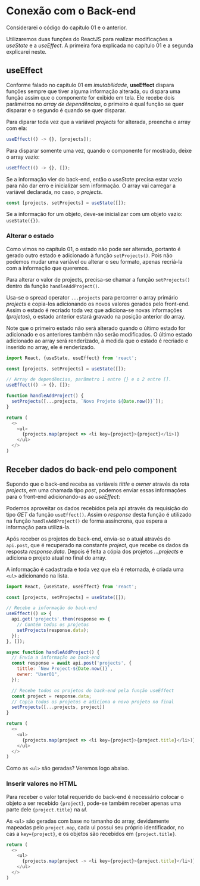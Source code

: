 # Conexão com o Back-end

Considerarei o código do capítulo 01 e o anterior.

Utilizaremos duas funções do ReactJS para realizar modificações a _useState_ e a _useEffect_. A primeira fora explicada no capítulo 01 e a segunda explicarei neste.

## useEffect

Conforme falado no capítulo 01 em _imutabilidade_, **useEffect** dispara funções sempre que tiver alguma informação alterada, ou dispara uma função assim que o componente for exibido em tela. Ele recebe dois parâmetros no _array de dependências_, o primeiro é qual função se quer disparar e o segundo é quando se quer disparar.

Para diparar toda vez que a variável _projects_ for alterada, preencha o array com ela:

```js
useEffect(() -> {}, [projects]);
```

Para disparar somente uma vez, quando o componente for mostrado, deixe o array vazio:

```js
useEffect(() -> {}, []);
```

Se a informação vier do back-end, então o _useState_ precisa estar vazio para não dar erro e inicializar sem informação. O array vai carregar a variável declarada, no caso, o _projects_.

```js
const [projects, setProjects] = useState([]);
```

Se a informação for um objeto, deve-se inicializar com um objeto vazio: `useState({})`.

### Alterar o estado

Como vimos no capítulo 01, o estado não pode ser alterado, portanto é gerado outro estado e adicionado à função `setProjects()`. Pois não podemos mudar uma variável ou alterar o seu formato, apenas recriá-la com a informação que queremos.

Para alterar o valor de projects, precisa-se chamar a função `setProjects()` dentro da função `handleAddProject()`.

Usa-se o spread operator `...projects` para percorrer o array primário _projects_ e copia-los adicionando os novos valores gerados pelo front-end. Assim o estado é recriado toda vez que adiciona-se novas informações (_projetos_), o estado anterior estará gravado na posição anterior do array.

Note que o primeiro estado não será alterado quando o último estado for adicionado e os anteriores também não serão modificados. O último estado adicionado ao array será renderizado, à medida que o estado é recriado e inserido no array, ele é renderizado.

```js
import React, {useState, useEffect} from 'react';

const [projects, setProjects] = useState([]);

// Array de dependências, parâmetro 1 entre {} e o 2 entre [].
useEffect(() -> {}, []);

function handleAddProject() {
  setProjects([...projects, `Novo Projeto ${Date.now()}`]);
}

return (
  <>
    <ul>
      {projects.map(project => <li key={project}>{project}</li>)}
    </ul>
  </>
)
```

## Receber dados do back-end pelo component

Supondo que o back-end receba as variáveis _tittle_ e _owner_ através da rota _projects_, em uma chamada tipo _post_, podemos enviar essas informações para o front-end adicionando-as ao _useEffect_:

Podemos aproveitar os dados recebidos pela api através da requisição do tipo _GET_ da função `useEffect()`. Assim o _response_ desta função é utilizado na função `handleAddProject()` de forma assíncrona, que espera a informação para utilizá-la.

Após receber os projetos do back-end, envia-se o atual através do `api.post`, que é recuperado na constante _project_, que recebe os dados da resposta _response.data_. Depois é feita a cópia dos projetos _...projects_ e adiciona o projeto atual no final do array.

A informação é cadastrada e toda vez que ela é retornada, é criada uma `<ul>` adicionando na lista.

```js
import React, {useState, useEffect} from 'react';

const [projects, setProjects] = useState([]);

// Recebe a informação do back-end
useEffect(() => {
  api.get('projects'.then(response => {
    // Contém todos os projetos
    setProjects(response.data);
  });
}, []);

async function handleAddProject() {
  // Envia a informação ao back-end
  const response = await api.post('projects', {
    tittle: `New Project-${Date.now()}`,
    owner: "User01",
  });

  // Recebe todos os projetos do back-end pela função useEffect
  const project = response.data;
  // Copia todos os projetos e adiciona o novo projeto no final
  setProjects([...projects, project])
}

return (
  <>
    <ul>
      {projects.map(project => <li key={project}>{project.title}</li>)}
    </ul>
  </>
)
```

Como as `<ul>` são geradas? Veremos logo abaixo.

### Inserir valores no HTML

Para receber o valor total requerido do back-end é necessário colocar o objeto a ser recebido `{project}`, pode-se também receber apenas uma parte dele `{project.title}` na _ul_.

As `<ul>` são geradas com base no tamanho do array, devidamente mapeadas pelo `project.map`, cada ul possui seu próprio identificador, no cas a `key={project}`, e os objetos são recebidos em `{project.title}`.

```js
return (
  <>
    <ul>
      {projects.map(project -> <li key={project}>{project.title}</li>)}
    </ul>
  </>
)
```
